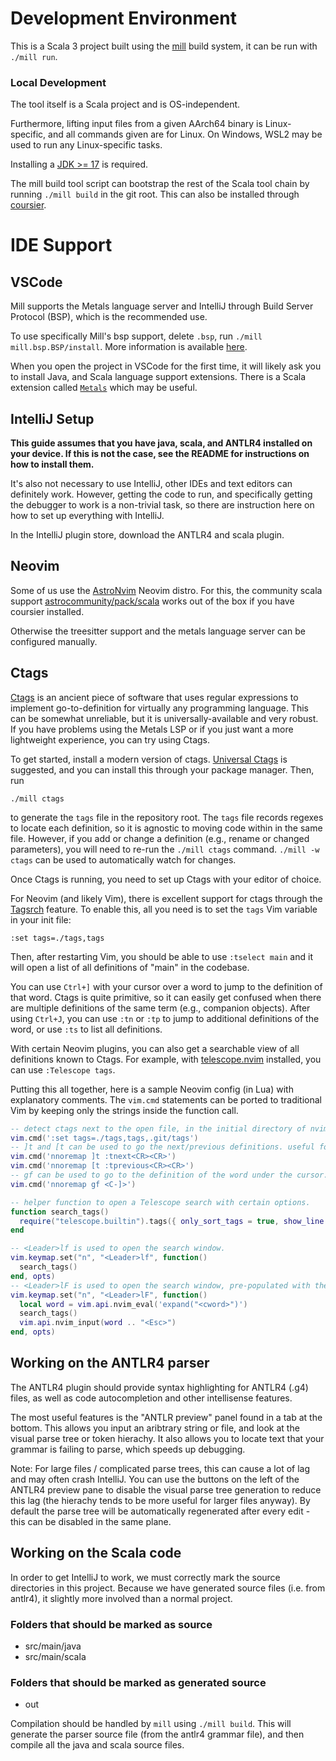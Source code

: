 # Development Environment

This is a Scala 3 project built using the [mill](mill-build.com) build system, it can be run with `./mill run`.

### Local Development

The tool itself is a Scala project and is OS-independent.

Furthermore, lifting input files from a given AArch64 binary is Linux-specific, and all commands given are for Linux.
On Windows, WSL2 may be used to run any Linux-specific tasks.

Installing a [JDK >= 17](https://openjdk.org/install/) is required.


The mill build tool script can bootstrap the rest of the Scala tool chain by running `./mill build` in the git root.
This can also be installed through [coursier](https://get-coursier.io/docs/cli-overview).

# IDE Support

## VSCode

Mill supports the Metals language server and IntelliJ through Build Server Protocol (BSP), which is the recommended use.

To use specifically Mill's bsp support, delete `.bsp`, run `./mill mill.bsp.BSP/install`. More information is available [here](https://mill-build.com/mill/Installation_IDE_Support.html#_build_server_protocol_bsp).

When you open the project in VSCode for the first time, it will likely ask you to install Java, and Scala language support extensions.  There is a Scala extension called [`Metals`](https://scalameta.org/metals/docs/editors/vscode/) which may be useful.

## IntelliJ Setup

**This guide assumes that you have java, scala, and ANTLR4 installed on your device. If this is not the case, see the README for instructions on how to install them.**

It's also not necessary to use IntelliJ, other IDEs and text editors can definitely work. However, getting the code to run, and specifically getting the debugger to work is a non-trivial task, so there are instruction here on how to set up everything with IntelliJ.

In the IntelliJ plugin store, download the ANTLR4 and scala plugin.

## Neovim

Some of us use the [AstroNvim](https://astronvim.com/) Neovim distro. For this, the community scala support
[astrocommunity/pack/scala](https://github.com/AstroNvim/astrocommunity/blob/438fdb8c648bc8870bab82e9149cad595ddc7a67/lua/astrocommunity/pack/scala/README.md?plain=1#L2) works out
of the box if you have coursier installed.

Otherwise the treesitter support and the metals language server can be configured manually.

## Ctags

[Ctags](https://en.wikipedia.org/wiki/Ctags) is an ancient piece of software that uses regular expressions to
implement go-to-definition for virtually any programming language. This can be somewhat unreliable, but it is
universally-available and very robust. If you have problems using the Metals LSP or if you just want a more
lightweight experience, you can try using Ctags.

To get started, install a modern version of ctags. [Universal Ctags](https://docs.ctags.io/en/latest/) is
suggested, and you can install this through your package manager. Then, run
```
./mill ctags
```
to generate the `tags` file in the repository root.
The `tags` file records regexes to locate each definition, so it is agnostic to
moving code within in the same file. However, if you add or change a definition (e.g., rename or changed parameters),
you will need to re-run the `./mill ctags` command. `./mill -w ctags` can be used to automatically watch for changes.

Once Ctags is running, you need to set up Ctags with your editor of choice.

For Neovim (and likely Vim), there is excellent support for ctags through the [Tagsrch](https://neovim.io/doc/user/tagsrch.html)
feature. To enable this, all you need is to set the `tags` Vim variable in your init file:
```
:set tags=./tags,tags
```
Then, after restarting Vim, you should be able to use `:tselect main` and it will open a
list of all definitions of "main" in the codebase.

You can use `Ctrl+]` with your cursor over a word to jump to the definition of that word.
Ctags is quite primitive, so it can easily get confused when there are multiple definitions
of the same term (e.g., companion objects).
After using `Ctrl+J`, you can use `:tn` or `:tp` to jump to additional definitions
of the word, or use `:ts` to list all definitions.

With certain Neovim plugins, you can also get a searchable view of all definitions
known to Ctags. For example, with [telescope.nvim](https://github.com/nvim-telescope/telescope.nvim)
installed, you can use `:Telescope tags`.

Putting this all together, here is a sample Neovim config (in Lua) with explanatory comments.
The `vim.cmd` statements can be ported to traditional Vim by keeping only the strings inside
the function call.
```lua
-- detect ctags next to the open file, in the initial directory of nvim, and in .git/tags.
vim.cmd(':set tags=./tags,tags,.git/tags')
-- ]t and [t can be used to go the next/previous definitions. useful for case objects.
vim.cmd('nnoremap ]t :tnext<CR><CR>')
vim.cmd('nnoremap [t :tprevious<CR><CR>')
-- gf can be used to go to the definition of the word under the cursor.
vim.cmd('nnoremap gf <C-]>')

-- helper function to open a Telescope search with certain options.
function search_tags()
  require("telescope.builtin").tags({ only_sort_tags = true, show_line = true, path_display = {"filename_first"}, show_kind=true, layout_strategy = "center", layout_config = {preview_cutoff = 5, anchor = 'N', height = 0.5} })
end

-- <Leader>lf is used to open the search window.
vim.keymap.set("n", "<Leader>lf", function()
  search_tags()
end, opts)
-- <Leader>lF is used to open the search window, pre-populated with the word under the cursor.
vim.keymap.set("n", "<Leader>lF", function()
  local word = vim.api.nvim_eval('expand("<cword>")')
  search_tags()
  vim.api.nvim_input(word .. "<Esc>")
end, opts)
```

## Working on the ANTLR4 parser
The ANTLR4 plugin should provide syntax highlighting
for ANTLR4 (.g4) files, as well as code autocompletion and other intellisense features.

The most useful features is the "ANTLR preview" panel found in a tab at the bottom. This allows you input an aribtrary string or file, and look at the visual parse tree or token hierachy. It also allows you to locate text that your grammar is failing to parse, which speeds up debugging.

Note: For large files / complicated parse trees, this can cause a lot of lag and may often crash IntelliJ. You can use the buttons on the left of the ANTLR4 preview pane to disable the visual parse tree generation to reduce this lag (the hierachy tends to be more useful for larger files anyway). By default the parse tree will be automatically regenerated after every edit - this can be disabled in the same plane.
## Working on the Scala code

In order to get IntelliJ to work, we must correctly mark the source directories in this project. Because we have generated source files (i.e. from antlr4), it slightly more involved than a normal project.

### Folders that should be marked as source
- src/main/java
- src/main/scala
### Folders that should be marked as generated source
- out

Compilation should be handled by `mill` using `./mill build`. This will generate the parser source file (from the antlr4 grammar file),
and then compile all the java and scala source files.


